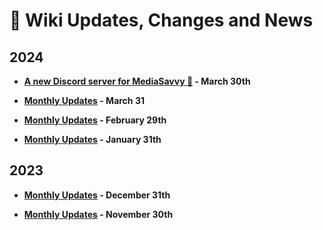 # 📰 Wiki Updates, Changes and News

## 2024
- **[A new Discord server for MediaSavvy 🎉](https://mediasavvy.pages.dev/new-discord-server) - March 30th**

- **[Monthly Updates](https://mediasavvy.pages.dev/posts/march-updates-2024) - March 31**

- **[Monthly Updates](https://mediasavvy.pages.dev/posts/february-updates-2024) - February 29th**

- **[Monthly Updates](https://mediasavvy.pages.dev/posts/january-updates-2024) - January 31th**

## 2023

- **[Monthly Updates](https://mediasavvy.pages.dev/posts/december-updates-2023) - December 31th**

- **[Monthly Updates](https://mediasavvy.pages.dev/posts/november-updates-2023) - November 30th**
